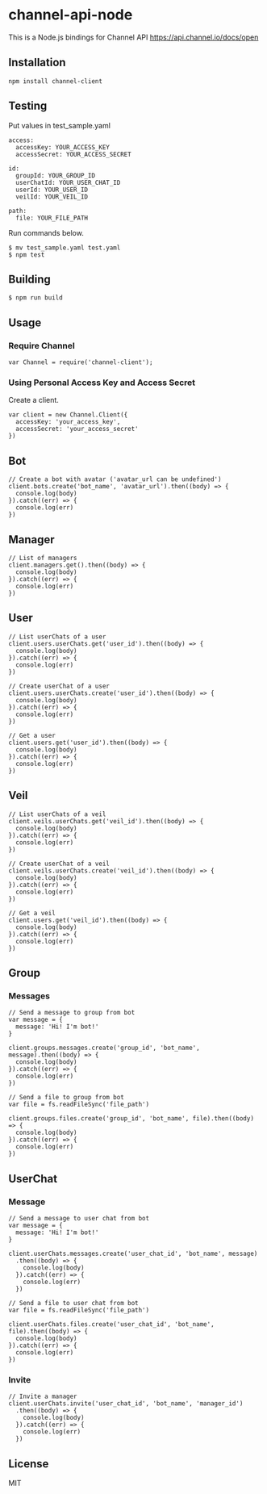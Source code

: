 # channel-api-node

This is a Node.js bindings for Channel API https://api.channel.io/docs/open

## Installation

```
npm install channel-client
```

## Testing
Put values in test_sample.yaml
```
access:
  accessKey: YOUR_ACCESS_KEY
  accessSecret: YOUR_ACCESS_SECRET

id:
  groupId: YOUR_GROUP_ID
  userChatId: YOUR_USER_CHAT_ID  
  userId: YOUR_USER_ID
  veilId: YOUR_VEIL_ID

path:
  file: YOUR_FILE_PATH
```

Run commands below.
```
$ mv test_sample.yaml test.yaml
$ npm test
```

## Building

```
$ npm run build
```

## Usage

### Require Channel

```
var Channel = require('channel-client');
```

### Using Personal Access Key and Access Secret
Create a client.
```
var client = new Channel.Client({
  accessKey: 'your_access_key',
  accessSecret: 'your_access_secret'
})
```

## Bot
```
// Create a bot with avatar ('avatar_url can be undefined')
client.bots.create('bot_name', 'avatar_url').then((body) => {
  console.log(body)
}).catch((err) => {
  console.log(err)
})
```

## Manager
```
// List of managers
client.managers.get().then((body) => {
  console.log(body)
}).catch((err) => {
  console.log(err)
})
```

## User
```
// List userChats of a user
client.users.userChats.get('user_id').then((body) => {
  console.log(body)
}).catch((err) => {
  console.log(err)
})

// Create userChat of a user
client.users.userChats.create('user_id').then((body) => {
  console.log(body)
}).catch((err) => {
  console.log(err)
})

// Get a user
client.users.get('user_id').then((body) => {
  console.log(body)
}).catch((err) => {
  console.log(err)
})
```

## Veil
```
// List userChats of a veil
client.veils.userChats.get('veil_id').then((body) => {
  console.log(body)
}).catch((err) => {
  console.log(err)
})

// Create userChat of a veil
client.veils.userChats.create('veil_id').then((body) => {
  console.log(body)
}).catch((err) => {
  console.log(err)
})

// Get a veil
client.users.get('veil_id').then((body) => {
  console.log(body)
}).catch((err) => {
  console.log(err)
})
```

## Group
### Messages

```
// Send a message to group from bot
var message = {
  message: 'Hi! I'm bot!'
}

client.groups.messages.create('group_id', 'bot_name', message).then((body) => {
  console.log(body)
}).catch((err) => {
  console.log(err)
})

// Send a file to group from bot
var file = fs.readFileSync('file_path')

client.groups.files.create('group_id', 'bot_name', file).then((body) => {
  console.log(body)
}).catch((err) => {
  console.log(err)
})
```

## UserChat
### Message
```
// Send a message to user chat from bot
var message = {
  message: 'Hi! I'm bot!'
}

client.userChats.messages.create('user_chat_id', 'bot_name', message)
  .then((body) => {
    console.log(body)
  }).catch((err) => {
    console.log(err)
  })

// Send a file to user chat from bot
var file = fs.readFileSync('file_path')

client.userChats.files.create('user_chat_id', 'bot_name', file).then((body) => {
  console.log(body)
}).catch((err) => {
  console.log(err)
})
```
### Invite
```
// Invite a manager
client.userChats.invite('user_chat_id', 'bot_name', 'manager_id')
  .then((body) => {
    console.log(body)
  }).catch((err) => {
    console.log(err)
  })
```

## License

MIT
